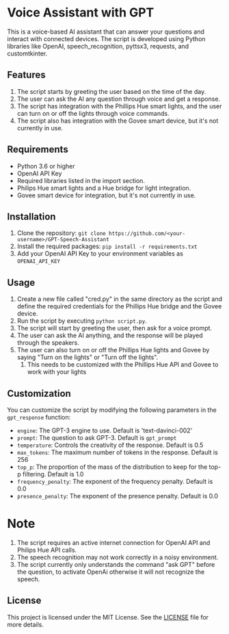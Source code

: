 # Voice Assistant with GPT 

This is a voice-based AI assistant that can answer your questions and interact with connected devices. The script is developed using Python libraries like OpenAI, speech_recognition, pyttsx3, requests, and customtkinter.

## Features

1.  The script starts by greeting the user based on the time of the day.
2.  The user can ask the AI any question through voice and get a response.
3.  The script has integration with the Phillips Hue smart lights, and the user can turn on or off the lights through voice commands.
4.  The script also has integration with the Govee smart device, but it's not currently in use.

## Requirements

-   Python 3.6 or higher
-   OpenAI API Key
-   Required libraries listed in the import section.
-   Philips Hue smart lights and a Hue bridge for light integration.
-   Govee smart device for integration, but it's not currently in use.

## Installation

1.  Clone the repository: `git clone https://github.com/<your-username>/GPT-Speech-Assistant`
2.  Install the required packages: `pip install -r requirements.txt`
3.  Add your OpenAI API Key to your environment variables as `OPENAI_API_KEY`

## Usage

1.  Create a new file called "cred.py" in the same directory as the script and define the required credentials for the Phillips Hue bridge and the Govee device.
2.  Run the script by executing `python script.py`.
3.  The script will start by greeting the user, then ask for a voice prompt.
4.  The user can ask the AI anything, and the response will be played through the speakers.
5.  The user can also turn on or off the Phillips Hue lights and Govee by saying "Turn on the lights" or "Turn off the lights".
	1. This needs to be customized with the Phillips Hue API and Govee to work with your lights


## Customization

You can customize the script by modifying the following parameters in the `gpt_response` function:

-   `engine`: The GPT-3 engine to use. Default is 'text-davinci-002'
-   `prompt`: The question to ask GPT-3. Default is `gpt_prompt`
-   `temperature`: Controls the creativity of the response. Default is 0.5
-   `max_tokens`: The maximum number of tokens in the response. Default is 256
-   `top_p`: The proportion of the mass of the distribution to keep for the top-p filtering. Default is 1.0
-   `frequency_penalty`: The exponent of the frequency penalty. Default is 0.0
-   `presence_penalty`: The exponent of the presence penalty. Default is 0.0

# Note

1.  The script requires an active internet connection for OpenAI API and Philips Hue API calls.
2.  The speech recognition may not work correctly in a noisy environment.
3.  The script currently only understands the command "ask GPT" before the question, to activate OpenAi otherwise it will not recognize the speech.

## License

This project is licensed under the MIT License. See the [LICENSE](https://chat.openai.com/LICENSE) file for more details.
